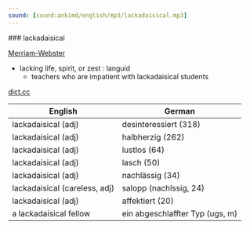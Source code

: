 ```yaml
---
sound: [sound:ankimd/english/mp3/lackadaisical.mp3]
---
```


\### lackadaisical

[Merriam-Webster](https://www.merriam-webster.com/dictionary/lackadaisical)

- lacking life, spirit, or zest : languid
    - teachers who are impatient with lackadaisical students

[dict.cc](https://www.dict.cc/lackadaisical)

| English        | German       |
| -------------- | ------------ |
| lackadaisical (adj) | desinteressiert (318) |
| lackadaisical (adj) | halbherzig (262) |
| lackadaisical (adj) | lustlos (64) |
| lackadaisical (adj) | lasch (50) |
| lackadaisical (adj) | nachlässig (34) |
| lackadaisical (careless, adj) | salopp (nachlssig, 24) |
| lackadaisical (adj) | affektiert (20) |
| a lackadaisical fellow | ein abgeschlaffter Typ (ugs, m) |
